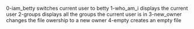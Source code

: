 0-iam_betty switches current user to betty
1-who_am_i displays the current user
2-groups displays all the groups the current user is in
3-new_owner changes the file owership to a new owner
4-empty creates an empty file
